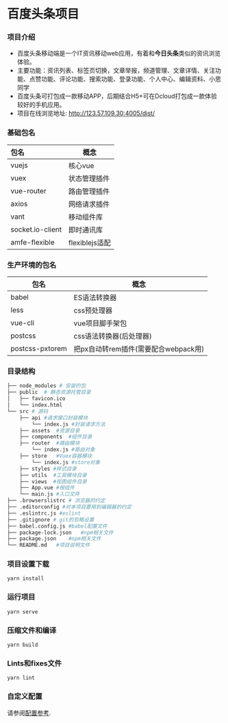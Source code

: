 # 百度头条项目

### 项目介绍

- 百度头条移动端是一个IT资讯移动web应用，有着和**今日头条**类似的资讯浏览体验。
- 主要功能：资讯列表、标签页切换，文章举报，频道管理、文章详情、关注功能、点赞功能、评论功能、搜索功能、登录功能、个人中心、编辑资料、小思同学
- 百度头条可打包成一款移动APP，后期结合H5+可在Dcloud打包成一款体验较好的手机应用。
- 项目在线浏览地址: http://123.57.109.30:4005/dist/

### 基础包名

| 包名             | 概念           |
| :--------------- | -------------- |
| vuejs            | 核心vue        |
| vuex             | 状态管理插件   |
| vue-router       | 路由管理插件   |
| axios            | 网络请求插件   |
| vant             | 移动组件库     |
| socket.io-client | 即时通讯库     |
| amfe-flexible    | flexiblejs适配 |

### 生产环境的包名

| 包名            | 概念                                 |
| --------------- | ------------------------------------ |
| babel           | ES语法转换器                         |
| less            | css预处理器                          |
| vue-cli         | vue项目脚手架包                      |
| postcss         | css语法转换器(后处理器)              |
| postcss-pxtorem | 把px自动转rem插件(需要配合webpack用) |

### 目录结构

```sh
├── node_modules # 安装的包
├── public	# 静态资源托管目录
│   ├── favicon.ico
│   └── index.html
└── src	# 源码
    ├── api	#请求接口封装模块
    	└── index.js #封装请求方法
    ├── assets	#资源目录
    ├── components	#组件目录
    ├── router	#路由模块
    	└── index.js #路由对象
    ├── store	#Vuex容器模块
    	└── index.js #store对象
    ├── styles #样式目录
    ├── utils  #工具模块目录
    ├── views  #视图组件目录
    ├── App.vue	#根组件
    └── main.js	#入口文件
├── .browserslistrc # 浏览器的约定
├── .editorconfig #对本项目要用到编辑器的约定
├── .eslintrc.js #eslint
├── .gitignore # git的忽略设置
├── babel.config.js	#babel配置文件
├── package-lock.json	#npm相关文件
├── package.json	#npm相关文件
└── README.md	#项目说明文件
```



### 项目设置下载

```
yarn install
```

### 运行项目
```
yarn serve
```

### 压缩文件和编译
```
yarn build
```

### Lints和fixes文件
```
yarn lint
```

### 自定义配置
请参阅[配置参考](https://cli.vuejs.org/config/).

